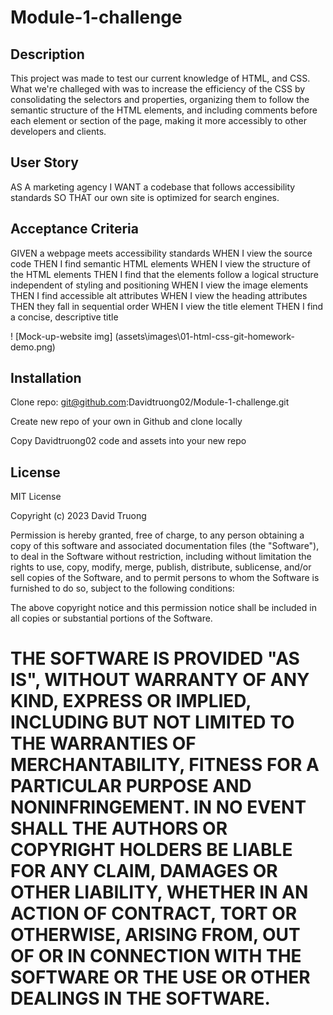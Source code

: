 # Module-1-challenge

## Description

This project was made to test our current knowledge of HTML, and CSS. What we're challeged with was to increase the efficiency of the CSS by consolidating the selectors and properties, organizing them to follow the semantic structure of the HTML elements, and including comments before each element or section of the page, making it more accessibly to other developers and clients.

## User Story
AS A marketing agency
I WANT a codebase that follows accessibility standards
SO THAT our own site is optimized for search engines.

## Acceptance Criteria 
GIVEN a webpage meets accessibility standards
WHEN I view the source code
THEN I find semantic HTML elements
WHEN I view the structure of the HTML elements
THEN I find that the elements follow a logical structure independent of styling and positioning
WHEN I view the image elements
THEN I find accessible alt attributes
WHEN I view the heading attributes
THEN they fall in sequential order
WHEN I view the title element
THEN I find a concise, descriptive title

! [Mock-up-website img] (assets\images\01-html-css-git-homework-demo.png)

## Installation

Clone repo: git@github.com:Davidtruong02/Module-1-challenge.git

Create new repo of your own in Github and clone locally

Copy Davidtruong02 code and assets into your new repo

## License

MIT License

Copyright (c) 2023 David Truong

Permission is hereby granted, free of charge, to any person obtaining a copy
of this software and associated documentation files (the "Software"), to deal
in the Software without restriction, including without limitation the rights
to use, copy, modify, merge, publish, distribute, sublicense, and/or sell
copies of the Software, and to permit persons to whom the Software is
furnished to do so, subject to the following conditions:

The above copyright notice and this permission notice shall be included in all
copies or substantial portions of the Software.

THE SOFTWARE IS PROVIDED "AS IS", WITHOUT WARRANTY OF ANY KIND, EXPRESS OR
IMPLIED, INCLUDING BUT NOT LIMITED TO THE WARRANTIES OF MERCHANTABILITY,
FITNESS FOR A PARTICULAR PURPOSE AND NONINFRINGEMENT. IN NO EVENT SHALL THE
AUTHORS OR COPYRIGHT HOLDERS BE LIABLE FOR ANY CLAIM, DAMAGES OR OTHER
LIABILITY, WHETHER IN AN ACTION OF CONTRACT, TORT OR OTHERWISE, ARISING FROM,
OUT OF OR IN CONNECTION WITH THE SOFTWARE OR THE USE OR OTHER DEALINGS IN THE
SOFTWARE.
=======


